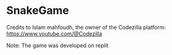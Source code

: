 # SnakeGame
Credits to Islam mahfoudh, the owner of the Codezilla platform: https://www.youtube.com/@Codezilla


Note: The game was developed on replit
